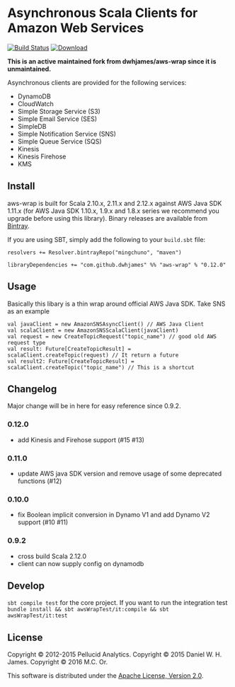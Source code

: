 # Asynchronous Scala Clients for Amazon Web Services

[![Build Status](https://travis-ci.org/mingchuno/aws-wrap.svg?branch=master)](https://travis-ci.org/mingchuno/aws-wrap)
[![Download](https://api.bintray.com/packages/mingchuno/maven/aws-wrap/images/download.svg?version=0.12.0)](https://bintray.com/mingchuno/maven/aws-wrap/0.12.0/link)

**This is an active maintained fork from dwhjames/aws-wrap since it is unmaintained.**

Asynchronous clients are provided for the following services:

 * DynamoDB
 * CloudWatch
 * Simple Storage Service (S3)
 * Simple Email Service (SES)
 * SimpleDB
 * Simple Notification Service (SNS)
 * Simple Queue Service (SQS)
 * Kinesis
 * Kinesis Firehose
 * KMS

## Install

aws-wrap is built for Scala 2.10.x, 2.11.x and 2.12.x against AWS Java SDK 1.11.x (for AWS Java SDK 1.10.x, 1.9.x and 1.8.x series we recommend you upgrade before using this library). Binary releases are available from [Bintray]('https://bintray.com/mingchuno/maven/aws-wrap/view?source=watch').

If you are using SBT, simply add the following to your `build.sbt` file:

```
resolvers += Resolver.bintrayRepo("mingchuno", "maven")

libraryDependencies += "com.github.dwhjames" %% "aws-wrap" % "0.12.0"
```

## Usage

Basically this libary is a thin wrap around official AWS Java SDK. Take SNS as an example

```
val javaClient = new AmazonSNSAsyncClient() // AWS Java Client
val scalaClient = new AmazonSNSScalaClient(javaClient)
val request = new CreateTopicRequest("topic_name") // good old AWS request type
val result: Future[CreateTopicResult] = scalaClient.createTopic(request) // It return a future
val result2: Future[CreateTopicResult] = scalaClient.createTopic("topic_name") // This is a shortcut

```

## Changelog

Major change will be in here for easy reference since 0.9.2.

### 0.12.0

- add Kinesis and Firehose support (#15 #13)

### 0.11.0

- update AWS java SDK version and remove usage of some deprecated functions (#12)

### 0.10.0

- fix Boolean implicit conversion in Dynamo V1 and add Dynamo V2 support (#10 #11)

### 0.9.2

- cross build Scala 2.12.0
- client can now supply config on dynamodb

## Develop

`sbt compile test` for the core project. If you want to run the integration test `bundle install && sbt awsWrapTest/it:compile && sbt awsWrapTest/it:test`

## License

Copyright © 2012-2015 Pellucid Analytics.
Copyright © 2015 Daniel W. H. James.
Copyright © 2016 M.C. Or.

This software is distributed under the [Apache License, Version 2.0](LICENSE).
